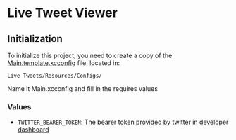 # Live Tweet Viewer

## Initialization

To initialize this project, you need to create a copy of the [Main.template.xcconfig](repo/blob/master/Live%20Tweets/Resources/Configs/template.xcconfig) file, located in:

`Live Tweets/Resources/Configs/`

Name it Main.xcconfig and fill in the requires values

### Values

- `TWITTER_BEARER_TOKEN`: The bearer token provided by twitter in [developer dashboard](https://developer.twitter.com/en/portal/dashboard)